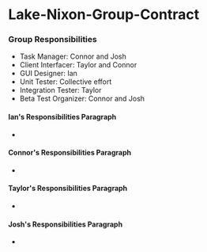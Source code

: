 # Lake-Nixon-Group-Contract

### Group Responsibilities
- Task Manager: Connor and Josh
- Client Interfacer: Taylor and Connor
- GUI Designer: Ian
- Unit Tester: Collective effort
- Integration Tester: Taylor
- Beta Test Organizer: Connor and Josh


#### Ian's Responsibilities Paragraph
- 

#### Connor's Responsibilities Paragraph
- 

#### Taylor's Responsibilities Paragraph
- 

#### Josh's Responsibilities Paragraph
- 
